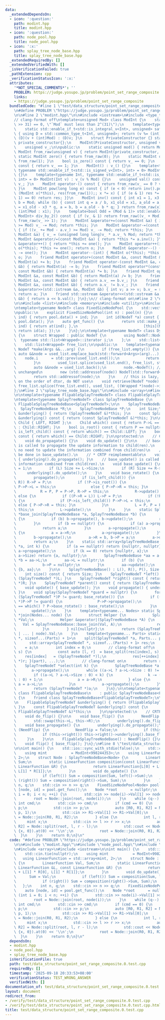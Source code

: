 ```yaml
---
data:
  _extendedDependsOn:
  - icon: ':question:'
    path: modint.hpp
    title: modint.hpp
  - icon: ':question:'
    path: node_pool.hpp
    title: node_pool.hpp
  - icon: ':x:'
    path: splay_tree_node_base.hpp
    title: splay_tree_node_base.hpp
  _extendedRequiredBy: []
  _extendedVerifiedWith: []
  _isVerificationFailed: true
  _pathExtension: cpp
  _verificationStatusIcon: ':x:'
  attributes:
    '*NOT_SPECIAL_COMMENTS*': ''
    PROBLEM: https://judge.yosupo.jp/problem/point_set_range_composite
    links:
    - https://judge.yosupo.jp/problem/point_set_range_composite
  bundledCode: "#line 1 \"test/data_structure/point_set_range_composite.0.test.cpp\"\
    \n#define PROBLEM \"https://judge.yosupo.jp/problem/point_set_range_composite\"\
    \n\n#line 2 \"modint.hpp\"\n\n#include <iostream>\n#include <type_traits>\n\n\
    // clang-format off\ntemplate<unsigned Mod> class ModInt {\n    static_assert((Mod\
    \ >> 31) == 0, \"`Mod` must less than 2^(31)\");\n    template<typename Int>\n\
    \    static std::enable_if_t<std::is_integral_v<Int>, unsigned> safe_mod(Int v)\
    \ { using D = std::common_type_t<Int, unsigned>; return (v %= (int)Mod) < 0 ?\
    \ (D)(v + (int)Mod) : (D)v; }\n    struct PrivateConstructor {} static inline\
    \ private_constructor{};\n    ModInt(PrivateConstructor, unsigned v) : v_(v) {}\n\
    \    unsigned v_;\n\npublic:\n    static unsigned mod() { return Mod; }\n    static\
    \ ModInt from_raw(unsigned v) { return ModInt(private_constructor, v); }\n   \
    \ static ModInt zero() { return from_raw(0); }\n    static ModInt one() { return\
    \ from_raw(1); }\n    bool is_zero() const { return v_ == 0; }\n    bool is_one()\
    \ const { return v_ == 1; }\n    ModInt() : v_() {}\n    template<typename Int,\
    \ typename std::enable_if_t<std::is_signed_v<Int>, int> = 0> ModInt(Int v) : v_(safe_mod(v))\
    \ {}\n    template<typename Int, typename std::enable_if_t<std::is_unsigned_v<Int>,\
    \ int> = 0> ModInt(Int v) : v_(v % Mod) {}\n    unsigned val() const { return\
    \ v_; }\n    ModInt operator-() const { return from_raw(v_ == 0 ? v_ : Mod - v_);\
    \ }\n    ModInt pow(long long e) const { if (e < 0) return inv().pow(-e); for\
    \ (ModInt x(*this), res(from_raw(1));; x *= x) { if (e & 1) res *= x; if ((e >>=\
    \ 1) == 0) return res; }}\n    ModInt inv() const { int x1 = 1, x3 = 0, a = val(),\
    \ b = Mod; while (b) { const int q = a / b, x1_old = x1, a_old = a; x1 = x3, x3\
    \ = x1_old - x3 * q, a = b, b = a_old - b * q; } return from_raw(x1 < 0 ? x1 +\
    \ (int)Mod : x1); }\n    template<bool Odd = (Mod & 1)> std::enable_if_t<Odd,\
    \ ModInt> div_by_2() const { if (v_ & 1) return from_raw((v_ + Mod) >> 1); return\
    \ from_raw(v_ >> 1); }\n    ModInt &operator+=(const ModInt &a) { if ((v_ += a.v_)\
    \ >= Mod) v_ -= Mod; return *this; }\n    ModInt &operator-=(const ModInt &a)\
    \ { if ((v_ += Mod - a.v_) >= Mod) v_ -= Mod; return *this; }\n    ModInt &operator*=(const\
    \ ModInt &a) { v_ = (unsigned long long)v_ * a.v_ % Mod; return *this; }\n   \
    \ ModInt &operator/=(const ModInt &a) { return *this *= a.inv(); }\n    ModInt\
    \ &operator++() { return *this += one(); }\n    ModInt operator++(int) { ModInt\
    \ o(*this); *this += one(); return o; }\n    ModInt &operator--() { return *this\
    \ -= one(); }\n    ModInt operator--(int) { ModInt o(*this); *this -= one(); return\
    \ o; }\n    friend ModInt operator+(const ModInt &a, const ModInt &b) { return\
    \ ModInt(a) += b; }\n    friend ModInt operator-(const ModInt &a, const ModInt\
    \ &b) { return ModInt(a) -= b; }\n    friend ModInt operator*(const ModInt &a,\
    \ const ModInt &b) { return ModInt(a) *= b; }\n    friend ModInt operator/(const\
    \ ModInt &a, const ModInt &b) { return ModInt(a) /= b; }\n    friend bool operator==(const\
    \ ModInt &a, const ModInt &b) { return a.v_ == b.v_; }\n    friend bool operator!=(const\
    \ ModInt &a, const ModInt &b) { return a.v_ != b.v_; }\n    friend std::istream\
    \ &operator>>(std::istream &a, ModInt &b) { int v; a >> v; b.v_ = safe_mod(v);\
    \ return a; }\n    friend std::ostream &operator<<(std::ostream &a, const ModInt\
    \ &b) { return a << b.val(); }\n};\n// clang-format on\n#line 2 \"node_pool.hpp\"\
    \n\n#include <list>\n#include <memory>\n#include <utility>\n#include <vector>\n\
    \ntemplate<typename NodeT> class FixedSizeNodePool {\n    std::vector<NodeT> pool;\n\
    \npublic:\n    explicit FixedSizeNodePool(int n) : pool(n) {}\n    NodeT *at(int\
    \ ind) { return pool.data() + ind; }\n    int id(NodeT *a) const { return a -\
    \ pool.data(); }\n    auto get_func() {\n        return std::make_pair([this](int\
    \ ind) { return at(ind); },\n                              [this](NodeT *a) {\
    \ return id(a); });\n    }\n};\n\ntemplate<typename NodeT> class DynamicSizeNodePool\
    \ {\n    struct Wrapped : public NodeT {\n        using NodeT::NodeT;\n      \
    \  typename std::list<Wrapped>::iterator i;\n    };\n    std::list<Wrapped> used_list;\n\
    \    std::list<Wrapped> free_list;\n\npublic:\n    template<typename... Args>\
    \ NodeT *make(Args &&...arg) {\n        if (free_list.empty()) {\n           \
    \ auto &&node = used_list.emplace_back(std::forward<Args>(arg)...);\n        \
    \    node.i      = std::prev(used_list.end());\n            return std::addressof(node);\n\
    \        }\n        used_list.splice(used_list.end(), free_list, std::prev(free_list.end()));\n\
    \        auto &&node = used_list.back();\n        node.~NodeT(); // i remains\
    \ unchanged\n        new (std::addressof(node)) NodeT(std::forward<Args>(arg)...);\n\
    \        return std::addressof(node);\n    }\n    // this is lazy, if sth. relies\
    \ on the order of dtor, do NOT use\n    void retrieve(NodeT *node) {\n       \
    \ free_list.splice(free_list.end(), used_list, ((Wrapped *)node)->i);\n    }\n\
    };\n#line 2 \"splay_tree_node_base.hpp\"\n\n#include <array>\n#line 5 \"splay_tree_node_base.hpp\"\
    \n\ntemplate<typename FlipableSplayTreeNodeT> class FlipableSplayTreeNodeBase;\n\
    \ntemplate<typename SplayTreeNodeT> class SplayTreeNodeBase {\n    friend class\
    \ FlipableSplayTreeNodeBase<SplayTreeNodeT>;\n\n    SplayTreeNodeBase *L;\n  \
    \  SplayTreeNodeBase *R;\n    SplayTreeNodeBase *P;\n    int Size;\n\n    SplayTreeNodeT\
    \ &underlying() { return (SplayTreeNodeT &)*this; }\n    const SplayTreeNodeT\
    \ &underlying() const { return (const SplayTreeNodeT &)*this; }\n\n    enum class\
    \ Child { LEFT, RIGHT };\n    Child which() const { return P->L == this ? Child::LEFT\
    \ : Child::RIGHT; }\n    bool is_root() const { return P == nullptr; }\n    bool\
    \ is_left_child() const { return which() == Child::LEFT; }\n    bool is_right_child()\
    \ const { return which() == Child::RIGHT; }\n\nprotected:\n    // CRTP reimplement\n\
    \    void do_propagate() {}\n    void do_update() {}\n\n    // base_propagate()\
    \ is called to propagate the update information to child(ren).\n    // There is\
    \ no need to update the information combined from child(ren)\n    // which should\
    \ be done in base_update().\n    // * CRTP reimplementable\n    void base_propagate()\
    \ { underlying().do_propagate(); }\n    // base_update() is called to update the\
    \ information combined from child(ren).\n    void base_update() {\n        Size\
    \ = 1;\n        if (L) Size += L->Size;\n        if (R) Size += R->Size;\n   \
    \     underlying().do_update();\n    }\n    void base_rotate() {\n        P->propagate();\n\
    \        propagate();\n        if (is_left_child()) {\n            if ((P->L =\
    \ R)) R->P = P;\n            if (!P->is_root()) {\n                if (P->is_left_child())\
    \ P->P->L = this;\n                else { P->P->R = this; }\n            }\n \
    \           R = P, P = P->P, R->P = this;\n            R->update();\n        }\
    \ else {\n            if ((P->R = L)) L->P = P;\n            if (!P->is_root())\
    \ {\n                if (P->is_left_child()) P->P->L = this;\n               \
    \ else { P->P->R = this; }\n            }\n            L = P, P = P->P, L->P =\
    \ this;\n            L->update();\n        }\n    }\n    static SplayTreeNodeBase\
    \ *base_join(SplayTreeNodeBase *a, SplayTreeNodeBase *b) {\n        if (a == nullptr)\
    \ {\n            if (b) b->propagate(), b->update();\n            return b;\n\
    \        }\n        if (b == nullptr) {\n            if (a) a->propagate(), a->update();\n\
    \            return a;\n        }\n        a->propagate();\n        while (a->R)\
    \ {\n            a = a->R;\n            a->propagate();\n        }\n        a->splay();\n\
    \        b->propagate();\n        a->R = b, b->P = a;\n        a->update();\n\
    \        return a;\n    }\n    static std::array<SplayTreeNodeBase *, 2> base_split(SplayTreeNodeBase\
    \ *a, int k) {\n        if (a == nullptr) return {nullptr, nullptr};\n       \
    \ a->propagate();\n        if (k == 0) return {nullptr, a};\n        if (k ==\
    \ a->Size) return {a, nullptr};\n        SplayTreeNodeBase *aa = a->select(k),\
    \ *b = aa->L;\n        aa->L = nullptr;\n        if (b) {\n            b->propagate();\n\
    \            b->P = nullptr;\n        }\n        aa->update();\n        return\
    \ {b, aa};\n    }\n\n    SplayTreeNodeBase() : L(), R(), P(), Size(1) {}\n\npublic:\n\
    \    int size() const { return Size; }\n    SplayTreeNodeT *left() const { return\
    \ (SplayTreeNodeT *)L; }\n    SplayTreeNodeT *right() const { return (SplayTreeNodeT\
    \ *)R; }\n    SplayTreeNodeT *parent() const { return (SplayTreeNodeT *)P; }\n\
    \    void update() { base_update(); }\n    void propagate() { underlying().base_propagate();\
    \ }\n    void splay(SplayTreeNodeT *guard = nullptr) {\n        for (propagate();\
    \ (SplayTreeNodeT *)P != guard; base_rotate()) {\n            if ((SplayTreeNodeT\
    \ *)P->P != guard) {\n                P->P->propagate();\n                P->which()\
    \ == which() ? P->base_rotate() : base_rotate();\n            }\n        }\n \
    \       update();\n    }\n    template<typename... Nodes> static SplayTreeNodeT\
    \ *join(Nodes... node) {\n        struct Helper {\n            SplayTreeNodeBase\
    \ *Val;\n            Helper &operator|(SplayTreeNodeBase *A) {\n             \
    \   Val = SplayTreeNodeBase::base_join(Val, A);\n                return *this;\n\
    \            }\n        } nil{nullptr};\n        return (SplayTreeNodeT *)(nil\
    \ | ... | node).Val;\n    }\n    template<typename... Parts> static std::array<SplayTreeNodeT\
    \ *, sizeof...(Parts) + 1>\n    split(SplayTreeNodeT *a, Parts... part) {\n  \
    \      std::array<SplayTreeNodeT *, sizeof...(Parts) + 1> res;\n        res[0]\
    \    = a;\n        int index = 0;\n        // clang-format off\n        ([&](int\
    \ s) {\n            const auto [l, r]  = base_split(res[index], s);\n        \
    \    res[index]   = (SplayTreeNodeT *)l;\n            res[++index] = (SplayTreeNodeT\
    \ *)r; }(part), ...);\n        // clang-format on\n        return res;\n    }\n\
    \    SplayTreeNodeT *select(int k) {\n        SplayTreeNodeBase *a = this;\n \
    \       a->propagate();\n        while ((a->L ? a->L->Size : 0) != k) {\n    \
    \        if ((a->L ? a->L->Size : 0) < k) {\n                k -= (a->L ? a->L->Size\
    \ : 0) + 1;\n                a = a->R;\n            } else {\n               \
    \ a = a->L;\n            }\n            a->propagate();\n        }\n        a->splay();\n\
    \        return (SplayTreeNodeT *)a;\n    }\n};\n\ntemplate<typename FlipableSplayTreeNodeT>\
    \ class FlipableSplayTreeNodeBase\n    : public SplayTreeNodeBase<FlipableSplayTreeNodeT>\
    \ {\n    friend class SplayTreeNodeBase<FlipableSplayTreeNodeT>;\n\n    bool NeedFlip;\n\
    \n    FlipableSplayTreeNodeT &underlying() { return (FlipableSplayTreeNodeT &)*this;\
    \ }\n    const FlipableSplayTreeNodeT &underlying() const {\n        return (const\
    \ FlipableSplayTreeNodeT &)*this;\n    }\n\nprotected:\n    // CRTP reimplement\n\
    \    void do_flip() {}\n\n    void base_flip() {\n        NeedFlip = !NeedFlip;\n\
    \        std::swap(this->L, this->R);\n        underlying().do_flip();\n    }\n\
    \    void base_propagate() {\n        underlying().do_propagate();\n        if\
    \ (NeedFlip) {\n            NeedFlip = false;\n            if (this->left()) this->left()->underlying().base_flip();\n\
    \            if (this->right()) this->right()->underlying().base_flip();\n   \
    \     }\n    }\n\n    FlipableSplayTreeNodeBase() : NeedFlip() {}\n\npublic:\n\
    \    void flip() { base_flip(); }\n};\n#line 8 \"test/data_structure/point_set_range_composite.0.test.cpp\"\
    \n\nint main() {\n    std::ios::sync_with_stdio(false);\n    std::cin.tie(nullptr);\n\
    \    using mint           = ModInt<998244353>;\n    using LinearFunction = std::array<mint,\
    \ 2>;\n    struct Node : SplayTreeNodeBase<Node> {\n        LinearFunction Val,\
    \ Sum;\n        static LinearFunction composition(const LinearFunction &L, const\
    \ LinearFunction &R) {\n            return LinearFunction{L[0] + L[1] * R[0],\
    \ L[1] * R[1]};\n        }\n        void do_update() {\n            Sum = Val;\n\
    \            if (left()) Sum = composition(Sum, left()->Sum);\n            if\
    \ (right()) Sum = composition(right()->Sum, Sum);\n        }\n    };\n    int\
    \ n, q;\n    std::cin >> n >> q;\n    FixedSizeNodePool<Node> pool(n);\n    auto\
    \ [node, id] = pool.get_func();\n    Node *root      = nullptr;\n    for (int\
    \ i = 0; i < n; ++i) {\n        std::cin >> node(i)->Val[1] >> node(i)->Val[0];\n\
    \        root = Node::join(root, node(i));\n    }\n    while (q--) {\n       \
    \ int cmd;\n        std::cin >> cmd;\n        if (cmd == 0) {\n            int\
    \ p;\n            std::cin >> p;\n            auto [R0, R1, R2] = Node::split(root,\
    \ p, 1);\n            std::cin >> R1->Val[1] >> R1->Val[0];\n            root\
    \ = Node::join(R0, R1, R2);\n        } else {\n            int l, r;\n       \
    \     mint x;\n            std::cin >> l >> r >> x;\n            auto [R0, R1,\
    \ R2] = Node::split(root, l, r - l);\n            std::cout << Node::composition(R1->Sum,\
    \ {x, 0}).at(0) << '\\n';\n            root = Node::join(R0, R1, R2);\n      \
    \  }\n    }\n    return 0;\n}\n"
  code: "#define PROBLEM \"https://judge.yosupo.jp/problem/point_set_range_composite\"\
    \n\n#include \"modint.hpp\"\n#include \"node_pool.hpp\"\n#include \"splay_tree_node_base.hpp\"\
    \n#include <array>\n#include <iostream>\n\nint main() {\n    std::ios::sync_with_stdio(false);\n\
    \    std::cin.tie(nullptr);\n    using mint           = ModInt<998244353>;\n \
    \   using LinearFunction = std::array<mint, 2>;\n    struct Node : SplayTreeNodeBase<Node>\
    \ {\n        LinearFunction Val, Sum;\n        static LinearFunction composition(const\
    \ LinearFunction &L, const LinearFunction &R) {\n            return LinearFunction{L[0]\
    \ + L[1] * R[0], L[1] * R[1]};\n        }\n        void do_update() {\n      \
    \      Sum = Val;\n            if (left()) Sum = composition(Sum, left()->Sum);\n\
    \            if (right()) Sum = composition(right()->Sum, Sum);\n        }\n \
    \   };\n    int n, q;\n    std::cin >> n >> q;\n    FixedSizeNodePool<Node> pool(n);\n\
    \    auto [node, id] = pool.get_func();\n    Node *root      = nullptr;\n    for\
    \ (int i = 0; i < n; ++i) {\n        std::cin >> node(i)->Val[1] >> node(i)->Val[0];\n\
    \        root = Node::join(root, node(i));\n    }\n    while (q--) {\n       \
    \ int cmd;\n        std::cin >> cmd;\n        if (cmd == 0) {\n            int\
    \ p;\n            std::cin >> p;\n            auto [R0, R1, R2] = Node::split(root,\
    \ p, 1);\n            std::cin >> R1->Val[1] >> R1->Val[0];\n            root\
    \ = Node::join(R0, R1, R2);\n        } else {\n            int l, r;\n       \
    \     mint x;\n            std::cin >> l >> r >> x;\n            auto [R0, R1,\
    \ R2] = Node::split(root, l, r - l);\n            std::cout << Node::composition(R1->Sum,\
    \ {x, 0}).at(0) << '\\n';\n            root = Node::join(R0, R1, R2);\n      \
    \  }\n    }\n    return 0;\n}\n"
  dependsOn:
  - modint.hpp
  - node_pool.hpp
  - splay_tree_node_base.hpp
  isVerificationFile: true
  path: test/data_structure/point_set_range_composite.0.test.cpp
  requiredBy: []
  timestamp: '2025-09-18 20:33:53+08:00'
  verificationStatus: TEST_WRONG_ANSWER
  verifiedWith: []
documentation_of: test/data_structure/point_set_range_composite.0.test.cpp
layout: document
redirect_from:
- /verify/test/data_structure/point_set_range_composite.0.test.cpp
- /verify/test/data_structure/point_set_range_composite.0.test.cpp.html
title: test/data_structure/point_set_range_composite.0.test.cpp
---
```

